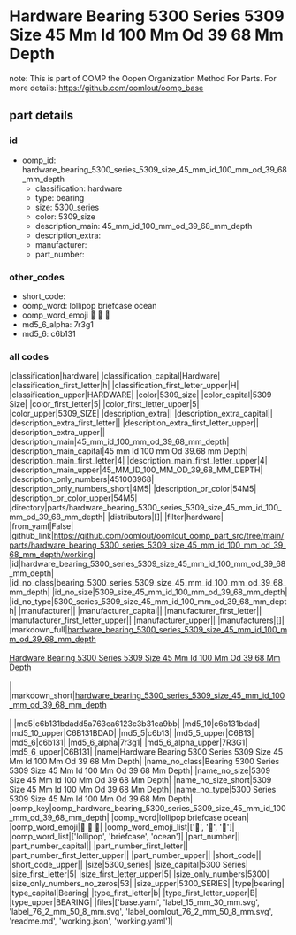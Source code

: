 # Hardware Bearing 5300 Series 5309 Size 45 Mm Id 100 Mm Od 39 68 Mm Depth  

note: This is part of OOMP the Oopen Organization Method For Parts. For more details: https://github.com/oomlout/oomp_base

##  part details





### id
* oomp_id: hardware_bearing_5300_series_5309_size_45_mm_id_100_mm_od_39_68_mm_depth
  * classification: hardware
  * type: bearing
  * size: 5300_series
  * color: 5309_size
  * description_main: 45_mm_id_100_mm_od_39_68_mm_depth
  * description_extra: 
  * manufacturer: 
  * part_number: 

### other_codes
* short_code: 
* oomp_word: lollipop briefcase ocean
* oomp_word_emoji :lollipop: :briefcase: :ocean:
* md5_6_alpha: 7r3g1
* md5_6: c6b131

### all codes 
|classification|hardware|
|classification_capital|Hardware|
|classification_first_letter|h|
|classification_first_letter_upper|H|
|classification_upper|HARDWARE|
|color|5309_size|
|color_capital|5309 Size|
|color_first_letter|5|
|color_first_letter_upper|5|
|color_upper|5309_SIZE|
|description_extra||
|description_extra_capital||
|description_extra_first_letter||
|description_extra_first_letter_upper||
|description_extra_upper||
|description_main|45_mm_id_100_mm_od_39_68_mm_depth|
|description_main_capital|45 mm Id 100 mm Od 39.68 mm Depth|
|description_main_first_letter|4|
|description_main_first_letter_upper|4|
|description_main_upper|45_MM_ID_100_MM_OD_39_68_MM_DEPTH|
|description_only_numbers|451003968|
|description_only_numbers_short|4M5|
|description_or_color|54M5|
|description_or_color_upper|54M5|
|directory|parts/hardware_bearing_5300_series_5309_size_45_mm_id_100_mm_od_39_68_mm_depth|
|distributors|[]|
|filter|hardware|
|from_yaml|False|
|github_link|https://github.com/oomlout/oomlout_oomp_part_src/tree/main/parts/hardware_bearing_5300_series_5309_size_45_mm_id_100_mm_od_39_68_mm_depth/working|
|id|hardware_bearing_5300_series_5309_size_45_mm_id_100_mm_od_39_68_mm_depth|
|id_no_class|bearing_5300_series_5309_size_45_mm_id_100_mm_od_39_68_mm_depth|
|id_no_size|5309_size_45_mm_id_100_mm_od_39_68_mm_depth|
|id_no_type|5300_series_5309_size_45_mm_id_100_mm_od_39_68_mm_depth|
|manufacturer||
|manufacturer_capital||
|manufacturer_first_letter||
|manufacturer_first_letter_upper||
|manufacturer_upper||
|manufacturers|[]|
|markdown_full|[hardware_bearing_5300_series_5309_size_45_mm_id_100_mm_od_39_68_mm_depth](https://github.com/oomlout/oomlout_oomp_part_src/tree/main/parts/hardware_bearing_5300_series_5309_size_45_mm_id_100_mm_od_39_68_mm_depth/working)<br>[](https://github.com/oomlout/oomlout_oomp_part_src/tree/main/parts/hardware_bearing_5300_series_5309_size_45_mm_id_100_mm_od_39_68_mm_depth/working)<br>[Hardware Bearing 5300 Series 5309 Size 45 Mm Id 100 Mm Od 39 68 Mm Depth](https://github.com/oomlout/oomlout_oomp_part_src/tree/main/parts/hardware_bearing_5300_series_5309_size_45_mm_id_100_mm_od_39_68_mm_depth/working)<br><br>|
|markdown_short|[hardware_bearing_5300_series_5309_size_45_mm_id_100_mm_od_39_68_mm_depth](https://github.com/oomlout/oomlout_oomp_part_src/tree/main/parts/hardware_bearing_5300_series_5309_size_45_mm_id_100_mm_od_39_68_mm_depth/working)<br><br>|
|md5|c6b131bdadd5a763ea6123c3b31ca9bb|
|md5_10|c6b131bdad|
|md5_10_upper|C6B131BDAD|
|md5_5|c6b13|
|md5_5_upper|C6B13|
|md5_6|c6b131|
|md5_6_alpha|7r3g1|
|md5_6_alpha_upper|7R3G1|
|md5_6_upper|C6B131|
|name|Hardware Bearing 5300 Series 5309 Size 45 Mm Id 100 Mm Od 39 68 Mm Depth|
|name_no_class|Bearing 5300 Series 5309 Size 45 Mm Id 100 Mm Od 39 68 Mm Depth|
|name_no_size|5309 Size 45 Mm Id 100 Mm Od 39 68 Mm Depth|
|name_no_size_short|5309 Size 45 Mm Id 100 Mm Od 39 68 Mm Depth|
|name_no_type|5300 Series 5309 Size 45 Mm Id 100 Mm Od 39 68 Mm Depth|
|oomp_key|oomp_hardware_bearing_5300_series_5309_size_45_mm_id_100_mm_od_39_68_mm_depth|
|oomp_word|lollipop briefcase ocean|
|oomp_word_emoji|:lollipop: :briefcase: :ocean:|
|oomp_word_emoji_list|[':lollipop:', ':briefcase:', ':ocean:']|
|oomp_word_list|['lollipop', 'briefcase', 'ocean']|
|part_number||
|part_number_capital||
|part_number_first_letter||
|part_number_first_letter_upper||
|part_number_upper||
|short_code||
|short_code_upper||
|size|5300_series|
|size_capital|5300 Series|
|size_first_letter|5|
|size_first_letter_upper|5|
|size_only_numbers|5300|
|size_only_numbers_no_zeros|53|
|size_upper|5300_SERIES|
|type|bearing|
|type_capital|Bearing|
|type_first_letter|b|
|type_first_letter_upper|B|
|type_upper|BEARING|
|files|['base.yaml', 'label_15_mm_30_mm.svg', 'label_76_2_mm_50_8_mm.svg', 'label_oomlout_76_2_mm_50_8_mm.svg', 'readme.md', 'working.json', 'working.yaml']|
